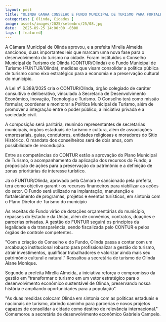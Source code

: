 ```yaml
---
layout: post
title: "OLINDA GANHA CONSELHO E FUNDO MUNICIPAL DE TURISMO PARA FORTALECER O SETOR"
categories: [ Olinda, Cidades ]
image: assets/images/2025/setembro/25/08.jpg
date:   2025-09-25 14:00:00 -0300
tags: [ featured]
---
```

A Câmara Municipal de Olinda aprovou, e a prefeita Mirella Almeida sancionou, duas importantes leis que marcam uma nova fase para o desenvolvimento do turismo na cidade. Foram instituídos o Conselho Municipal de Turismo de Olinda (CONTUR/Olinda) e o Fundo Municipal de Turismo (FUNTUR/Olinda), medidas que visam consolidar a política pública de turismo como eixo estratégico para a economia e a preservação cultural do município.

A Lei nº 6.389/2025 cria o CONTUR/Olinda, órgão colegiado de caráter consultivo e deliberativo, vinculado à Secretaria de Desenvolvimento Econômico, Inovação, Tecnologia e Turismo. O Conselho terá como missão formular, coordenar e monitorar a Política Municipal de Turismo, além de promover a integração entre o poder público, a iniciativa privada e a sociedade civil.

A composição será paritária, reunindo representantes de secretarias municipais, órgãos estaduais de turismo e cultura, além de associações empresariais, guias, condutores, entidades religiosas e moradores do Sítio Histórico. O mandato dos conselheiros será de dois anos, com possibilidade de recondução.

Entre as competências do CONTUR estão a aprovação do Plano Municipal de Turismo, o acompanhamento da aplicação dos recursos do Fundo, a proposição de ações para a preservação do patrimônio e a definição de zonas prioritárias de interesse turístico.

Já o FUNTUR/Olinda, aprovado pela Câmara e sancionado pela prefeita, terá como objetivo garantir os recursos financeiros para viabilizar as ações do setor. O Fundo será utilizado na implantação, manutenção e fortalecimento de programas, projetos e eventos turísticos, em sintonia com o Plano Diretor de Turismo do município

As receitas do Fundo virão de dotações orçamentárias do município, repasses do Estado e da União, além de convênios, contratos, doações e parcerias privadas. A gestão do FUNTUR seguirá os princípios da legalidade e da transparência, sendo fiscalizada pelo CONTUR e pelos órgãos de controle competentes.

"Com a criação do Conselho e do Fundo, Olinda passa a contar com um arcabouço institucional robusto para profissionalizar a gestão do turismo, atrair investimentos, qualificar trabalhadores e valorizar ainda mais seu patrimônio cultural e natural." Ressaltou a secretária de turismo de Olinda Aiane Monique.

Segundo a prefeita Mirella Almeida, a iniciativa reforça o compromisso da gestão em “transformar o turismo em um vetor estratégico para o desenvolvimento econômico sustentável de Olinda, preservando nossa história e ampliando oportunidades para a população”.

"As duas medidas colocam Olinda em sintonia com as políticas estaduais e nacionais de turismo, abrindo caminho para parcerias e novos projetos capazes de consolidar a cidade como destino de relevância internacional." Comemorou a secretária de desenvolvimento econômico Gabriela Campelo.